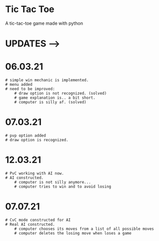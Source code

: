 # Tic Tac Toe
 A tic-tac-toe game made with python

# UPDATES -->
# 06.03.21
    # simple win mechanic is implemented.
    # menu added
    # need to be improved: 
        # draw option is not recognized. (solved)
        # game explanation is.. a bit short.
        # computer is silly af. (solved)

# 07.03.21
    # pvp option added
    # draw option is recognized.

# 12.03.21
    # PvC working with AI now.
    # AI constructed.
        # computer is not silly anymore...
        # computer tries to win and to avoid losing

# 07.07.21
    # CvC mode constructed for AI
    # Real AI constructed.
        # computer chooses its moves from a list of all possible moves
        # computer deletes the losing move when loses a game
